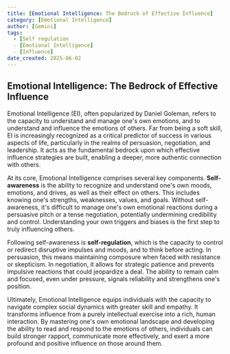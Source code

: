```yaml
---
title: [Emotional Intelligence: The Bedrock of Effective Influence]
category: [Emotional Intelligence]
author: [Gemini]
tags:
  - [Self regulation
  - [Emotional Intelligence]
  - [Influence]
date_created: 2025-06-02
---
```




## Emotional Intelligence: The Bedrock of Effective Influence

Emotional Intelligence (EI), often popularized by Daniel Goleman, refers to the capacity to understand and manage one's own emotions, and to understand and influence the emotions of others. Far from being a soft skill, EI is increasingly recognized as a critical predictor of success in various aspects of life, particularly in the realms of persuasion, negotiation, and leadership. It acts as the fundamental bedrock upon which effective influence strategies are built, enabling a deeper, more authentic connection with others.



At its core, Emotional Intelligence comprises several key components. **Self-awareness** is the ability to recognize and understand one's own moods, emotions, and drives, as well as their effect on others. This includes knowing one's strengths, weaknesses, values, and goals. Without self-awareness, it's difficult to manage one's own emotional reactions during a persuasive pitch or a tense negotiation, potentially undermining credibility and control. Understanding your own triggers and biases is the first step to truly influencing others.





Following self-awareness is **self-regulation**, which is the capacity to control or redirect disruptive impulses and moods, and to think before acting. In persuasion, this means maintaining composure when faced with resistance or skepticism. In negotiation, it allows for strategic patience and prevents impulsive reactions that could jeopardize a deal. The ability to remain calm and focused, even under pressure, signals reliability and strengthens one's position.



Ultimately, Emotional Intelligence equips individuals with the capacity to navigate complex social dynamics with greater skill and empathy. It transforms influence from a purely intellectual exercise into a rich, human interaction. By mastering one's own emotional landscape and developing the ability to read and respond to the emotions of others, individuals can build stronger rapport, communicate more effectively, and exert a more profound and positive influence on those around them.